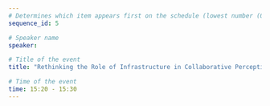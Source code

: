 ```yaml
---
# Determines which item appears first on the schedule (lowest number (0) appears first)
sequence_id: 5

# Speaker name
speaker: 

# Title of the event
title: "Rethinking the Role of Infrastructure in Collaborative Perception (Oral Talk 3)"

# Time of the event
time: 15:20 - 15:30
---
```

